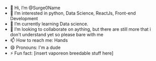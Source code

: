 - 👋 Hi, I’m @Surge0Name
- 👀 I’m interested in python, Data Science, ReactJs, Front-end Development
- 🌱 I’m currently learning Data science.
- 💞️ I’m looking to collaborate on aything, but there are still more that i don't understand yet so please bare with me
- 📫 How to reach me: Hands
- 😄 Pronouns: I'm a dude
- ⚡ Fun fact: [insert vaporeon breedable stuff here]

<!---
Surge0Name/Surge0Name is a ✨ special ✨ repository because its `README.md` (this file) appears on your GitHub profile.
You can click the Preview link to take a look at your changes.
--->
